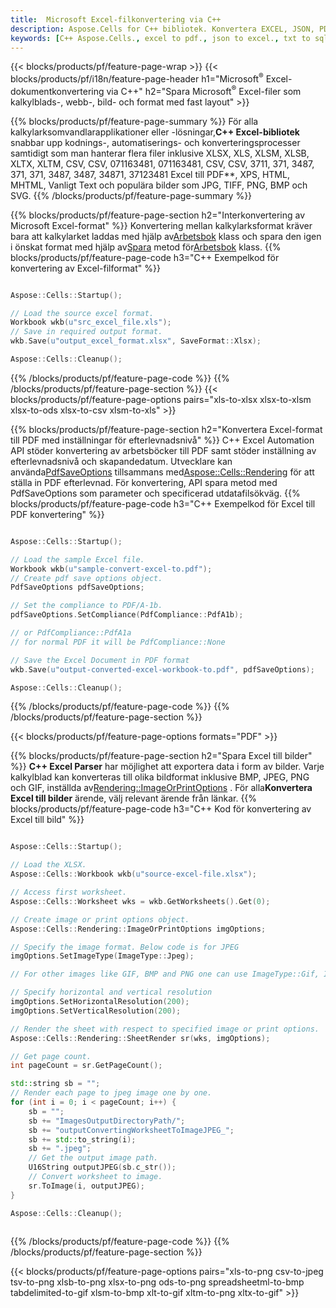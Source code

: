 ```yaml
---
title:  Microsoft Excel-filkonvertering via C++
description: Aspose.Cells for C++ bibliotek. Konvertera EXCEL, JSON, PDF, XML, HTML, TXT, TSV, CSV, SQL, JPG, PNG och fler 9-linjers format med 4 81 koder med bara 07 1 kod.
keywords: [C++ Aspose.Cells., excel to pdf., json to excel., txt to sql., csv to json., json to pdf., xml to excel and Convert files between various formats in C++]
---
```

{{< blocks/products/pf/feature-page-wrap >}}
{{< blocks/products/pf/i18n/feature-page-header h1="Microsoft<sup>&reg;</sup> Excel-dokumentkonvertering via C++" h2="Spara Microsoft<sup>&reg;</sup> Excel-filer som kalkylblads-, webb-, bild- och format med fast layout" >}}

{{% blocks/products/pf/feature-page-summary %}}
 För alla kalkylarksomvandlarapplikationer eller -lösningar,**C++ Excel-bibliotek** snabbar upp kodnings-, automatiserings- och konverteringsprocesser samtidigt som man hanterar flera filer inklusive XLSX, XLS, XLSM, XLSB, XLTX, XLTM, CSV, CSV, 071163481, 071163481, CSV, CSV, 3711, 371, 3487, 371, 371, 3487, 3487, 34871, 37123481 Excel till PDF**, XPS, HTML, MHTML, Vanligt Text och populära bilder som JPG, TIFF, PNG, BMP och SVG.
{{% /blocks/products/pf/feature-page-summary %}}

{{% blocks/products/pf/feature-page-section h2="Interkonvertering av Microsoft Excel-format" %}}
 Konvertering mellan kalkylarksformat kräver bara att kalkylarket laddas med hjälp av[Arbetsbok](https://reference.aspose.com/cells/cpp/aspose.cells/workbook/) klass och spara den igen i önskat format med hjälp av[Spara](https://reference.aspose.com/cells/cpp/aspose.cells/workbook/save/) metod för[Arbetsbok](https://reference.aspose.com/cells/cpp/aspose.cells/workbook/) klass.
{{% blocks/products/pf/feature-page-code h3="C++ Exempelkod för konvertering av Excel-filformat" %}}

```cpp

Aspose::Cells::Startup();

// Load the source excel format.
Workbook wkb(u"src_excel_file.xls");
// Save in required output format.
wkb.Save(u"output_excel_format.xlsx", SaveFormat::Xlsx);

Aspose::Cells::Cleanup();

```
{{% /blocks/products/pf/feature-page-code %}}
{{% /blocks/products/pf/feature-page-section %}}
{{< blocks/products/pf/feature-page-options pairs="xls-to-xlsx xlsx-to-xlsm xlsx-to-ods xlsx-to-csv xlsm-to-xls" >}}


{{% blocks/products/pf/feature-page-section h2="Konvertera Excel-format till PDF med inställningar för efterlevnadsnivå" %}}
C++ Excel Automation API stöder konvertering av arbetsböcker till PDF samt stöder inställning av efterlevnadsnivå och skapandedatum. Utvecklare kan använda[PdfSaveOptions](https://reference.aspose.com/cells/cpp/aspose.cells/pdfsaveoptions/) tillsammans med[Aspose::Cells::Rendering](https://reference.aspose.com/cells/cpp/aspose.cells.rendering/) för att ställa in PDF efterlevnad. För konvertering, API spara metod med PdfSaveOptions som parameter och specificerad utdatafilsökväg.
{{% blocks/products/pf/feature-page-code h3="C++ Exempelkod för Excel till PDF konvertering" %}}

```cpp

Aspose::Cells::Startup();

// Load the sample Excel file.
Workbook wkb(u"sample-convert-excel-to.pdf");
// Create pdf save options object.
PdfSaveOptions pdfSaveOptions;

// Set the compliance to PDF/A-1b.
pdfSaveOptions.SetCompliance(PdfCompliance::PdfA1b);

// or PdfCompliance::PdfA1a
// for normal PDF it will be PdfCompliance::None

// Save the Excel Document in PDF format
wkb.Save(u"output-converted-excel-workbook-to.pdf", pdfSaveOptions);

Aspose::Cells::Cleanup();

```
{{% /blocks/products/pf/feature-page-code %}}
{{% /blocks/products/pf/feature-page-section %}}

{{< blocks/products/pf/feature-page-options formats="PDF" >}}

{{% blocks/products/pf/feature-page-section h2="Spara Excel till bilder" %}}
**C++ Excel Parser** har möjlighet att exportera data i form av bilder. Varje kalkylblad kan konverteras till olika bildformat inklusive BMP, JPEG, PNG och GIF, inställda av[Rendering::ImageOrPrintOptions](https://reference.aspose.com/cells/cpp/aspose.cells.rendering/imageorprintoptions/) . För alla**Konvertera Excel till bilder** ärende, välj relevant ärende från länkar.
{{% blocks/products/pf/feature-page-code h3="C++ Kod för konvertering av Excel till bild" %}}

```cpp

Aspose::Cells::Startup();

// Load the XLSX.
Aspose::Cells::Workbook wkb(u"source-excel-file.xlsx");

// Access first worksheet.
Aspose::Cells::Worksheet wks = wkb.GetWorksheets().Get(0);

// Create image or print options object.
Aspose::Cells::Rendering::ImageOrPrintOptions imgOptions;

// Specify the image format. Below code is for JPEG
imgOptions.SetImageType(ImageType::Jpeg);

// For other images like GIF, BMP and PNG one can use ImageType::Gif, ImageType::Bmp and ImageType::Png respectively 

// Specify horizontal and vertical resolution
imgOptions.SetHorizontalResolution(200);
imgOptions.SetVerticalResolution(200);

// Render the sheet with respect to specified image or print options.
Aspose::Cells::Rendering::SheetRender sr(wks, imgOptions);

// Get page count.
int pageCount = sr.GetPageCount();

std::string sb = "";
// Render each page to jpeg image one by one.
for (int i = 0; i < pageCount; i++) {
	sb = ""; 
	sb += "ImagesOutputDirectoryPath/";
	sb += "outputConvertingWorksheetToImageJPEG_";
	sb += std::to_string(i);
	sb += ".jpeg";
	// Get the output image path.
	U16String outputJPEG(sb.c_str());
	// Convert worksheet to image.
	sr.ToImage(i, outputJPEG);
}

Aspose::Cells::Cleanup();
	
```
{{% /blocks/products/pf/feature-page-code %}}
{{% /blocks/products/pf/feature-page-section %}}

{{< blocks/products/pf/feature-page-options pairs="xls-to-png csv-to-jpeg tsv-to-png xlsb-to-png xlsx-to-png ods-to-png spreadsheetml-to-bmp tabdelimited-to-gif xlsm-to-bmp xlt-to-gif xltm-to-png xltx-to-gif" >}}
